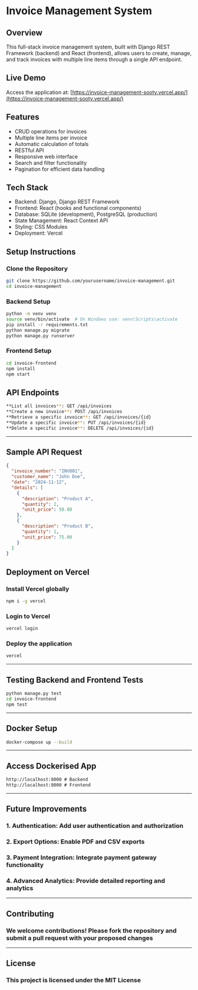 # Invoice Management System

## Overview

This full-stack invoice management system, built with Django REST Framework (backend) and React (frontend), allows users to create, manage, and track invoices with multiple line items through a single API endpoint.

## Live Demo

Access the application at: [https://invoice-management-sooty.vercel.app/](https://invoice-management-sooty.vercel.app/)

## Features

- CRUD operations for invoices
- Multiple line items per invoice
- Automatic calculation of totals
- RESTful API
- Responsive web interface
- Search and filter functionality
- Pagination for efficient data handling

## Tech Stack

- Backend: Django, Django REST Framework
- Frontend: React (hooks and functional components)
- Database: SQLite (development), PostgreSQL (production)
- State Management: React Context API
- Styling: CSS Modules
- Deployment: Vercel

## Setup Instructions

### Clone the Repository

```bash
git clone https://github.com/yourusername/invoice-management.git
cd invoice-management
```

### Backend Setup

```bash
python -m venv venv
source venv/bin/activate  # On Windows use: venv\Scripts\activate
pip install -r requirements.txt
python manage.py migrate
python manage.py runserver
```

### Frontend Setup

```bash
cd invoice-frontend
npm install
npm start
```

## API Endpoints

```bash
**List all invoices**: GET /api/invoices
**Create a new invoice**: POST /api/invoices
**Retrieve a specific invoice**: GET /api/invoices/{id}
**Update a specific invoice**: PUT /api/invoices/{id}
**Delete a specific invoice**: DELETE /api/invoices/{id}
```

---

## Sample API Request

```json
{
  "invoice_number": "INV001",
  "customer_name": "John Doe",
  "date": "2024-11-12",
  "details": [
    {
      "description": "Product A",
      "quantity": 2,
      "unit_price": 50.00
    },
    {
      "description": "Product B",
      "quantity": 1,
      "unit_price": 75.00
    }
  ]
}
```

## Deployment on Vercel

### Install Vercel globally

```bash
npm i -g vercel
```

### Login to Vercel

```bash
vercel login
```

### Deploy the application

```bash
vercel
```

---

## Testing Backend and Frontend Tests

```bash
python manage.py test
cd invoice-frontend
npm test
```

---

## Docker Setup

```bash
docker-compose up --build
```

---

## Access Dockerised App 

```html
http://localhost:8000 # Backend
http://localhost:8000 # Frontend
```

---

## Future Improvements

### 1. Authentication: Add user authentication and authorization

### 2. Export Options: Enable PDF and CSV exports

### 3. Payment Integration: Integrate payment gateway functionality

### 4. Advanced Analytics: Provide detailed reporting and analytics

---

## Contributing

### We welcome contributions! Please fork the repository and submit a pull request with your proposed changes

---

## License

### This project is licensed under the MIT License
